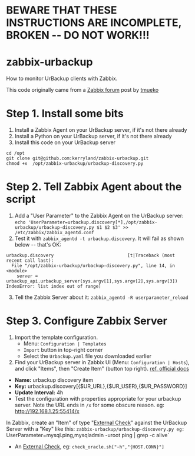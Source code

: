 # BEWARE THAT THESE INSTRUCTIONS ARE INCOMPLETE, BROKEN -- DO NOT WORK!!!


# zabbix-urbackup
How to monitor UrBackup clients with Zabbix.

This code originally came from a [Zabbix forum](https://www.zabbix.com/forum/zabbix-help/409665-newbie-monitoring-urbackup) post by [tmueko](https://www.zabbix.com/forum/member/316499-tmueko)

# Step 1. Install some bits
1. Install a Zabbix Agent on your UrBackup server, if it's not there already
2. Install a Python on your UrBackup server, if it's not there already
3. Install this code on your UrBackup server
```
cd /opt
git clone git@github.com:kerryland/zabbix-urbackup.git
chmod +x  /opt/zabbix-urbackup/urbackup-discovery.py
```
# Step 2. Tell Zabbix Agent about the script
1. Add a "User Parameter" to the Zabbix Agent on the UrBackup server:
`echo 'UserParameter=urbackup.discovery[*],/opt/zabbix-urbackup/urbackup-discovery.py $1 $2 $3' >> /etc/zabbix/zabbix_agentd.conf`
2. Test it with `zabbix_agentd -t urbackup.discovery`. It will fail as shown below -- that's OK:
```
urbackup.discovery                            [t|Traceback (most recent call last):
  File "/opt/zabbix-urbackup/urbackup-discovery.py", line 14, in <module>
    server = urbackup_api.urbackup_server(sys.argv[1],sys.argv[2],sys.argv[3])
IndexError: list index out of range]
```
3. Tell the Zabbix Server about it: `zabbix_agentd -R userparameter_reload`

# Step 3. Configure Zabbix Server
1. Import the template configuration.
   - Menu: `Configuration | Templates`
   - `Import` button in top-right corner
   - Select the `Urbackup.yaml` file you downloaded earlier
2. Find your UrBackup server in Zabbix UI (Menu: `Configuration | Hosts`), and click "Items", then "Create Item" (button top right). [ref. official docs](https://www.zabbix.com/documentation/current/en/manual/config/items/item)
  - **Name:** urbackup discovery item
  - **Key:** urbackup.discovery[{$UR_URL},{$UR_USER},{$UR_PASSWORD}]
  - **Update Interval:** 4h
  - Test the configuration with properties appropriate for your urbackup server. Note the URL ends in `/x` for some obscure reason. eg: http://192.168.1.25:55414/x
    


In Zabbix, create an "Item" of type "[External Check](https://www.zabbix.com/documentation/current/en/manual/config/items/itemtypes/external)" against the UrBackup Server with a "Key" like this:
`zabbix-urbackup/urbackup-discovery.py
eg: `UserParameter=mysql.ping,mysqladmin -uroot ping | grep -c alive`
* An [External Check](https://www.zabbix.com/documentation/current/en/manual/config/items/itemtypes/external), eg: `check_oracle.sh["-h","{HOST.CONN}"]`
